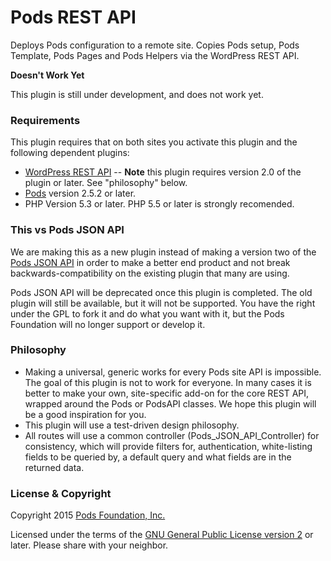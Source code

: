 Pods REST API
==========

Deploys Pods configuration to a remote site. Copies Pods setup, Pods Template, Pods Pages and Pods Helpers via the WordPress REST API.

<strong>Doesn't Work Yet</strong>

This plugin is still under development, and does not work yet.

### Requirements
This plugin requires that on both sites you activate this plugin and the following dependent plugins:

* [WordPress REST API](https://wordpress.org/plugins/json-rest-api/) -- <strong>Note</strong> this plugin requires version 2.0 of the plugin or later. See "philosophy" below.
* [Pods](https://wordpress.org/plugins/pods/) version 2.5.2 or later.
* PHP Version 5.3 or later. PHP 5.5 or later is strongly recomended.

### This vs Pods JSON API
We are making this as a new plugin instead of making a version two of the [Pods JSON API](https://github.com/pods-framework/pods-json-api) in order to make a better end product and not break backwards-compatibility on the existing plugin that many are using.

Pods JSON API will be deprecated once this plugin is completed. The old plugin will still be available, but it will not be supported. You have the right under the GPL to fork it and do what you want with it, but the Pods Foundation will no longer support or develop it.

### Philosophy
* Making a universal, generic works for every Pods site API is impossible. The goal of this plugin is not to work for everyone. In many cases it is better to make your own, site-specific add-on for the core REST API, wrapped around the Pods or PodsAPI classes. We hope this plugin will be a good inspiration for you.
* This plugin will use a test-driven design philosophy.
* All routes will use a common controller (Pods_JSON_API_Controller) for consistency, which will provide filters for, authentication, white-listing fields to be queried by, a default query and what fields are in the returned data.

### License & Copyright
Copyright 2015  [Pods Foundation, Inc.](http://podsfoundation.org)

Licensed under the terms of the [GNU General Public License version 2](http://www.gnu.org/licenses/gpl-2.0.html) or later. Please share with your neighbor.


